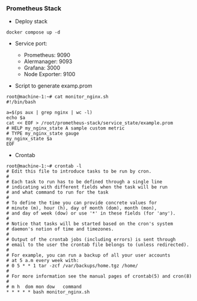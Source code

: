 ### Prometheus Stack

- Deploy stack
```
docker compose up -d
```

- Service port:
    - Prometheus: 9090
    - Alermanager: 9093
    - Grafana: 3000
    - Node Exporter: 9100

- Script to generate examp.prom
```
root@machine-1:~# cat monitor_nginx.sh
#!/bin/bash

a=$(ps aux | grep nginx | wc -l)
echo $a
cat << EOF > /root/prometheus-stack/service_state/example.prom
# HELP my_nginx_state A sample custom metric
# TYPE my_nginx_state gauge
my_nginx_state $a
EOF
```
- Crontab

```
root@machine-1:~# crontab -l
# Edit this file to introduce tasks to be run by cron.
#
# Each task to run has to be defined through a single line
# indicating with different fields when the task will be run
# and what command to run for the task
#
# To define the time you can provide concrete values for
# minute (m), hour (h), day of month (dom), month (mon),
# and day of week (dow) or use '*' in these fields (for 'any').
#
# Notice that tasks will be started based on the cron's system
# daemon's notion of time and timezones.
#
# Output of the crontab jobs (including errors) is sent through
# email to the user the crontab file belongs to (unless redirected).
#
# For example, you can run a backup of all your user accounts
# at 5 a.m every week with:
# 0 5 * * 1 tar -zcf /var/backups/home.tgz /home/
#
# For more information see the manual pages of crontab(5) and cron(8)
#
# m h  dom mon dow   command
* * * * * bash monitor_nginx.sh

```
